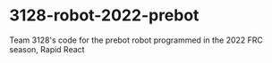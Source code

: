 # 3128-robot-2022-prebot
Team 3128's code for the prebot robot programmed in the 2022 FRC season, Rapid React
